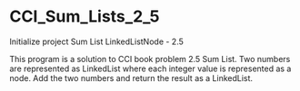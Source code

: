 # CCI_Sum_Lists_2_5
Initialize project Sum List LinkedListNode - 2.5

This program is a solution to CCI book problem 2.5 Sum List. Two numbers are
represented as LinkedList where each integer value is represented as a node.
Add the two numbers and return the result as a LinkedList.
